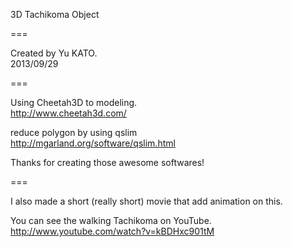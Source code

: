 3D Tachikoma Object

===

Created by Yu KATO.  
2013/09/29

===

Using Cheetah3D to modeling.  
http://www.cheetah3d.com/

reduce polygon by using qslim  
http://mgarland.org/software/qslim.html

Thanks for creating those awesome softwares!

===

I also made a short (really short) movie that add animation on this.  

You can see the walking Tachikoma on YouTube.  
http://www.youtube.com/watch?v=kBDHxc901tM
